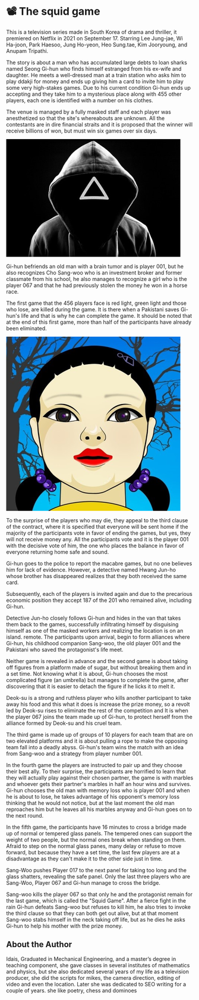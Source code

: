 # 📽️ The squid game

This is a television series made in South Korea of drama and thriller, it premiered on Netflix in 2021 on September 17. Starring Lee Jung-jae, Wi Ha-joon, Park Haesoo, Jung Ho-yeon, Heo Sung.tae, Kim Jooryoung, and Anupam Tripathi.

The story is about a man who has accumulated large debts to loan sharks named Seong Gi-hun who finds himself estranged from his ex-wife and daughter. He meets a well-dressed man at a train station who asks him to play ddakji for money and ends up giving him a card to invite him to play some very high-stakes games. Due to his current condition Gi-hun ends up accepting and they take him to a mysterious place along with 455 other players, each one is identified with a number on his clothes.

The venue is managed by a fully masked staff and each player was anesthetized so that the site's whereabouts are unknown. All the contestants are in dire financial straits and it is proposed that the winner will receive billions of won, but must win six games over six days.

![squid](_static/images/the-squid-game/squid.jpeg)

Gi-hun befriends an old man with a brain tumor and is player 001, but he also recognizes Cho Sang-woo who is an investment broker and former classmate from his school, he also manages to recognize a girl who is the player 067 and that he had previously stolen the money he won in a horse race.

The first game that the 456 players face is red light, green light and those who lose, are killed during the game. It is there when a Pakistani saves Gi-hun's life and that is why he can complete the game. It should be noted that at the end of this first game, more than half of the participants have already been eliminated.

![squid](_static/images/the-squid-game/squid1.jpeg)

To the surprise of the players who may die, they appeal to the third clause of the contract, where it is specified that everyone will be sent home if the majority of the participants vote in favor of ending the games, but yes, they will not receive money any. All the participants vote and it is the player 001 with the decisive vote of him, the one who places the balance in favor of everyone returning home safe and sound.

Gi-hun goes to the police to report the macabre games, but no one believes him for lack of evidence. However, a detective named Hwang Jun-ho whose brother has disappeared realizes that they both received the same card.

Subsequently, each of the players is invited again and due to the precarious economic position they accept 187 of the 201 who remained alive, including Gi-hun.

Detective Jun-ho closely follows Gi-hun and hides in the van that takes them back to the games, successfully infiltrating himself by disguising himself as one of the masked workers and realizing the location is on an island. remote. The participants upon arrival, begin to form alliances where Gi-hun, his childhood companion Sang-woo, the old player 001 and the Pakistani who saved the protagonist's life meet.

Neither game is revealed in advance and the second game is about taking off figures from a platform made of sugar, but without breaking them and in a set time. Not knowing what it is about, Gi-hun chooses the most complicated figure (an umbrella) but manages to complete the game, after discovering that it is easier to detach the figure if he licks it to melt it.

Deok-su is a strong and ruthless player who kills another participant to take away his food and this what it does is increase the prize money, so a revolt led by Deok-su rises to eliminate the rest of the competition and It is when the player 067 joins the team made up of Gi-hun, to protect herself from the alliance formed by Deok-su and his cruel team.

The third game is made up of groups of 10 players for each team that are on two elevated platforms and it is about pulling a rope to make the opposing team fall into a deadly abyss. Gi-hun's team wins the match with an idea from Sang-woo and a strategy from player number 001.

In the fourth game the players are instructed to pair up and they choose their best ally. To their surprise, the participants are horrified to learn that they will actually play against their chosen partner, the game is with marbles and whoever gets their partner's marbles in half an hour wins and survives. Gi-hun chooses the old man with memory loss who is player 001 and when he is about to lose, he takes advantage of his opponent's memory loss thinking that he would not notice, but at the last moment the old man reproaches him but he leaves all his marbles anyway and Gi-hun goes on to the next round.

In the fifth game, the participants have 16 minutes to cross a bridge made up of normal or tempered glass panels. The tempered ones can support the weight of two people, but the normal ones break when standing on them. Afraid to step on the normal glass panes, many delay or refuse to move forward, but because they have a set time, the last few players are at a disadvantage as they can't make it to the other side just in time.

Sang-Woo pushes Player 017 to the next panel for taking too long and the glass shatters, revealing the safe panel. Only the last three players who are Sang-Woo, Player 067 and Gi-hun manage to cross the bridge.

Sang-woo kills the player 067 so that only he and the protagonist remain for the last game, which is called the "Squid Game". After a fierce fight in the rain Gi-hun defeats Sang-woo but refuses to kill him, he also tries to invoke the third clause so that they can both get out alive, but at that moment Sang-woo stabs himself in the neck taking off life, but as he dies he asks Gi-hun to help his mother with the prize money.

## About the Author

Idais, Graduated in Mechanical Engineering, and a master’s degree in teaching component, she gave classes in several institutes of mathematics and physics, but she also dedicated several years of my life as a television producer, she did the scripts for mikes, the camera direction, editing of video and even the location. Later she was dedicated to SEO writing for a couple of years. she like poetry, chess and dominoes
